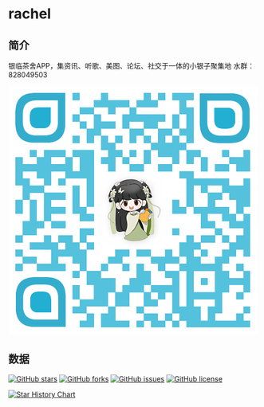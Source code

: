 # rachel


## 简介

银临茶舍APP，集资讯、听歌、美图、论坛、社交于一体的小银子聚集地
水群：828049503

![](QQGroup.png)

## 数据

[![GitHub stars](https://img.shields.io/github/stars/masterQian/rachel.svg)](https://github.com/masterQian/rachel/stargazers)
[![GitHub forks](https://img.shields.io/github/forks/masterQian/rachel.svg)](https://github.com/masterQian/rachel/network)
[![GitHub issues](https://img.shields.io/github/issues/masterQian/rachel.svg)](https://github.com/masterQian/rachel/issues)
[![GitHub license](https://img.shields.io/github/license/masterQian/rachel.svg)](https://github.com/masterQian/rachel/blob/master/LICENSE)

[![Star History Chart](https://api.star-history.com/svg?repos=masterQian/rachel&type=Date)](https://star-history.com/#masterQian/rachel&Date)

## 